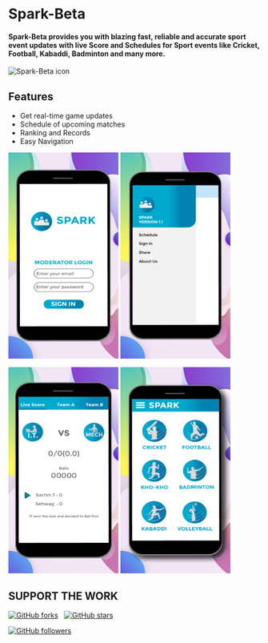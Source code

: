# Spark-Beta
#### Spark-Beta provides you with blazing fast, reliable and accurate sport event updates with live Score and Schedules for Sport events like Cricket, Football, Kabaddi, Badminton and many more. 
![Spark-Beta icon](https://github.com/hrshmistry/Spark-Beta/blob/master/app/src/main/res/mipmap-xxxhdpi/app_icon.png)

## Features
- Get real-time game updates
- Schedule of upcoming matches
- Ranking and Records
- Easy Navigation

<p float="center"> 
  <img src="/Screenshots/1.png" height="412" width="220" />
  <img src="/Screenshots/2.png" height="412" width="220" />
</p>

<p float="center"> 
  <img src="/Screenshots/3.png" height="412" width="220" />
  <img src="/Screenshots/4.png" height="412" width="220" />
</p>

## SUPPORT THE WORK

[![GitHub forks](https://img.shields.io/github/forks/hrshmistry/Spark-Beta?label=forks&style=social)](https://github.com/hrshmistry/Spark-Beta/network) &nbsp;
[![GitHub stars](https://img.shields.io/github/stars/hrshmistry/Spark-Beta?style=social)](https://github.com/hrshmistry/Spark-Beta/stargazers)
&nbsp;

[![GitHub followers](https://img.shields.io/github/followers/hrshmistry?label=follow&style=social)](https://github.com/hrshmistry?tab=followers)

